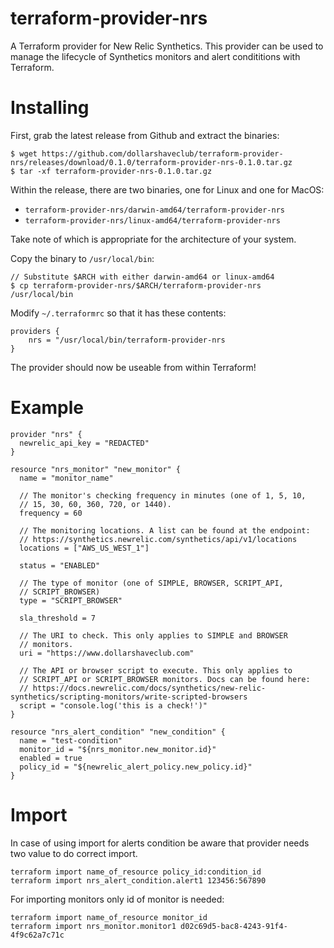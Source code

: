 # terraform-provider-nrs

A Terraform provider for New Relic Synthetics. This provider can be
used to manage the lifecycle of Synthetics monitors and alert
condititions with Terraform.

# Installing

First, grab the latest release from Github and extract the binaries:

```
$ wget https://github.com/dollarshaveclub/terraform-provider-nrs/releases/download/0.1.0/terraform-provider-nrs-0.1.0.tar.gz
$ tar -xf terraform-provider-nrs-0.1.0.tar.gz
```

Within the release, there are two binaries, one for Linux and one for
MacOS:
- `terraform-provider-nrs/darwin-amd64/terraform-provider-nrs`
- `terraform-provider-nrs/linux-amd64/terraform-provider-nrs`

Take note of which is appropriate for the architecture of your system.

Copy the binary to `/usr/local/bin`:

```
// Substitute $ARCH with either darwin-amd64 or linux-amd64
$ cp terraform-provider-nrs/$ARCH/terraform-provider-nrs /usr/local/bin
```

Modify `~/.terraformrc` so that it has these contents:

```
providers {
    nrs = "/usr/local/bin/terraform-provider-nrs
}
```

The provider should now be useable from within Terraform!

# Example

```
provider "nrs" {
  newrelic_api_key = "REDACTED"
}

resource "nrs_monitor" "new_monitor" {
  name = "monitor_name"

  // The monitor's checking frequency in minutes (one of 1, 5, 10,
  // 15, 30, 60, 360, 720, or 1440).
  frequency = 60

  // The monitoring locations. A list can be found at the endpoint:
  // https://synthetics.newrelic.com/synthetics/api/v1/locations
  locations = ["AWS_US_WEST_1"]

  status = "ENABLED"

  // The type of monitor (one of SIMPLE, BROWSER, SCRIPT_API,
  // SCRIPT_BROWSER)
  type = "SCRIPT_BROWSER"

  sla_threshold = 7

  // The URI to check. This only applies to SIMPLE and BROWSER
  // monitors.
  uri = "https://www.dollarshaveclub.com"

  // The API or browser script to execute. This only applies to
  // SCRIPT_API or SCRIPT_BROWSER monitors. Docs can be found here:
  // https://docs.newrelic.com/docs/synthetics/new-relic-synthetics/scripting-monitors/write-scripted-browsers
  script = "console.log('this is a check!')"
}

resource "nrs_alert_condition" "new_condition" {
  name = "test-condition"
  monitor_id = "${nrs_monitor.new_monitor.id}"
  enabled = true
  policy_id = "${newrelic_alert_policy.new_policy.id}"
}
```

# Import

In case of using import for alerts condition be aware that provider needs two value to do correct import.

```
terraform import name_of_resource policy_id:condition_id
terraform import nrs_alert_condition.alert1 123456:567890
```

For importing monitors only id of monitor is needed:
```
terraform import name_of_resource monitor_id
terraform import nrs_monitor.monitor1 d02c69d5-bac8-4243-91f4-4f9c62a7c71c
```
